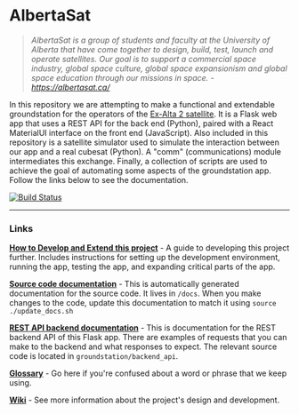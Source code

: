 # AlbertaSat

>*AlbertaSat is a group of students and faculty at the University of Alberta that have come together to design, build, test, launch and operate satellites. Our goal is to support a commercial space industry, global space culture, global space expansionism and global space education through our missions in space. - https://albertasat.ca/*

In this repository we are attempting to make a functional and extendable groundstation for the operators of the [Ex-Alta 2 satellite](https://albertasat.ca/ex-alta-2/). It is a Flask web app that uses a REST API for the back end (Python), paired with a React MaterialUI interface on the front end (JavaScript). Also included in this repository is a satellite simulator used to simulate the interaction between our app and a real cubesat (Python). A "comm" (communications) module intermediates this exchange. Finally, a collection of scripts are used to achieve the goal of automating some aspects of the groundstation app. Follow the links below to see the documentation.

[![Build Status](https://travis-ci.com/UAlberta-CMPUT401/AlbertaSat.svg?token=TRHuLXSMdv9x8426GEpU&branch=dev)](https://travis-ci.com/UAlberta-CMPUT401/AlbertaSat)

<hr>

### Links

**[How to Develop and Extend this project](CONTRIBUTING.md)** - A guide to developing this project further. Includes instructions for setting up the development environment, running the app, testing the app, and expanding critical parts of the app.

**[Source code documentation](#)** - This is automatically generated documentation for the source code. It lives in `/docs`. When you make changes to the code, update this documentation to match it using `source ./update_docs.sh`

**[REST API backend documentation](https://documenter.getpostman.com/view/9298924/SW11YKEd)** - This is documentation for the REST backend API of this Flask app. There are examples of requests that you can make to the backend and what responses to expect. The relevant source code is located in `groundstation/backend_api`.

**[Glossary](https://github.com/UAlberta-CMPUT401/AlbertaSat/wiki/Glossary)** - Go here if you're confused about a word or phrase that we keep using.

**[Wiki](https://github.com/UAlberta-CMPUT401/AlbertaSat/wiki)** - See more information about the project's design and development.

